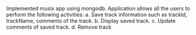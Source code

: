Implemented musix app using mongodb.
Application allows all the users to perform the
following activities:
a. Save track information such as trackId,
trackName, comments of the track.
b. Display saved track.
c. Update comments of saved track.
d. Remove track
